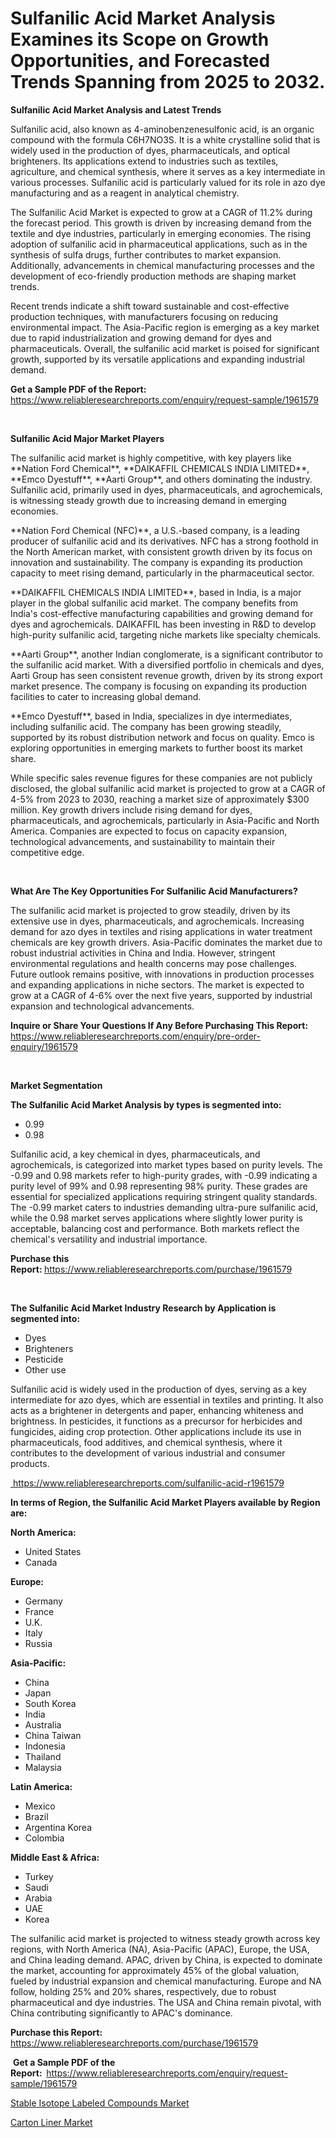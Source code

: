 <p><h1>Sulfanilic Acid Market Analysis Examines its Scope on Growth Opportunities, and Forecasted Trends Spanning from 2025 to 2032.</h1></p><p><strong>Sulfanilic Acid Market Analysis and Latest Trends</strong></p>
<p><p>Sulfanilic acid, also known as 4-aminobenzenesulfonic acid, is an organic compound with the formula C6H7NO3S. It is a white crystalline solid that is widely used in the production of dyes, pharmaceuticals, and optical brighteners. Its applications extend to industries such as textiles, agriculture, and chemical synthesis, where it serves as a key intermediate in various processes. Sulfanilic acid is particularly valued for its role in azo dye manufacturing and as a reagent in analytical chemistry.</p><p>The Sulfanilic Acid Market is expected to grow at a CAGR of 11.2% during the forecast period. This growth is driven by increasing demand from the textile and dye industries, particularly in emerging economies. The rising adoption of sulfanilic acid in pharmaceutical applications, such as in the synthesis of sulfa drugs, further contributes to market expansion. Additionally, advancements in chemical manufacturing processes and the development of eco-friendly production methods are shaping market trends.</p><p>Recent trends indicate a shift toward sustainable and cost-effective production techniques, with manufacturers focusing on reducing environmental impact. The Asia-Pacific region is emerging as a key market due to rapid industrialization and growing demand for dyes and pharmaceuticals. Overall, the sulfanilic acid market is poised for significant growth, supported by its versatile applications and expanding industrial demand.</p></p>
<p><strong>Get a Sample PDF of the Report:&nbsp;</strong> <a href="https://www.reliableresearchreports.com/enquiry/request-sample/1961579?utm_campaign=2177&utm_medium=2&utm_source=Github&utm_content=ia&utm_term=26012025&utm_id=sulfanilic-acid">https://www.reliableresearchreports.com/enquiry/request-sample/1961579</a></p>
<p>&nbsp;</p>
<p><strong>Sulfanilic Acid Major Market Players</strong></p>
<p><p>The sulfanilic acid market is highly competitive, with key players like **Nation Ford Chemical**, **DAIKAFFIL CHEMICALS INDIA LIMITED**, **Emco Dyestuff**, **Aarti Group**, and others dominating the industry. Sulfanilic acid, primarily used in dyes, pharmaceuticals, and agrochemicals, is witnessing steady growth due to increasing demand in emerging economies.</p><p>**Nation Ford Chemical (NFC)**, a U.S.-based company, is a leading producer of sulfanilic acid and its derivatives. NFC has a strong foothold in the North American market, with consistent growth driven by its focus on innovation and sustainability. The company is expanding its production capacity to meet rising demand, particularly in the pharmaceutical sector.</p><p>**DAIKAFFIL CHEMICALS INDIA LIMITED**, based in India, is a major player in the global sulfanilic acid market. The company benefits from India's cost-effective manufacturing capabilities and growing demand for dyes and agrochemicals. DAIKAFFIL has been investing in R&D to develop high-purity sulfanilic acid, targeting niche markets like specialty chemicals.</p><p>**Aarti Group**, another Indian conglomerate, is a significant contributor to the sulfanilic acid market. With a diversified portfolio in chemicals and dyes, Aarti Group has seen consistent revenue growth, driven by its strong export market presence. The company is focusing on expanding its production facilities to cater to increasing global demand.</p><p>**Emco Dyestuff**, based in India, specializes in dye intermediates, including sulfanilic acid. The company has been growing steadily, supported by its robust distribution network and focus on quality. Emco is exploring opportunities in emerging markets to further boost its market share.</p><p>While specific sales revenue figures for these companies are not publicly disclosed, the global sulfanilic acid market is projected to grow at a CAGR of 4-5% from 2023 to 2030, reaching a market size of approximately $300 million. Key growth drivers include rising demand for dyes, pharmaceuticals, and agrochemicals, particularly in Asia-Pacific and North America. Companies are expected to focus on capacity expansion, technological advancements, and sustainability to maintain their competitive edge.</p></p>
<p>&nbsp;</p>
<p><strong>What Are The Key Opportunities For Sulfanilic Acid Manufacturers?</strong></p>
<p><p>The sulfanilic acid market is projected to grow steadily, driven by its extensive use in dyes, pharmaceuticals, and agrochemicals. Increasing demand for azo dyes in textiles and rising applications in water treatment chemicals are key growth drivers. Asia-Pacific dominates the market due to robust industrial activities in China and India. However, stringent environmental regulations and health concerns may pose challenges. Future outlook remains positive, with innovations in production processes and expanding applications in niche sectors. The market is expected to grow at a CAGR of 4-6% over the next five years, supported by industrial expansion and technological advancements.</p></p>
<p><strong>Inquire or Share Your Questions If Any Before Purchasing This Report:</strong> <a href="https://www.reliableresearchreports.com/enquiry/pre-order-enquiry/1961579?utm_campaign=2177&utm_medium=2&utm_source=Github&utm_content=ia&utm_term=26012025&utm_id=sulfanilic-acid">https://www.reliableresearchreports.com/enquiry/pre-order-enquiry/1961579</a></p>
<p>&nbsp;</p>
<p><strong>Market Segmentation</strong></p>
<p><strong>The Sulfanilic Acid Market Analysis by types is segmented into:</strong></p>
<p><ul><li>0.99</li><li>0.98</li></ul></p>
<p><p>Sulfanilic acid, a key chemical in dyes, pharmaceuticals, and agrochemicals, is categorized into market types based on purity levels. The -0.99 and 0.98 markets refer to high-purity grades, with -0.99 indicating a purity level of 99% and 0.98 representing 98% purity. These grades are essential for specialized applications requiring stringent quality standards. The -0.99 market caters to industries demanding ultra-pure sulfanilic acid, while the 0.98 market serves applications where slightly lower purity is acceptable, balancing cost and performance. Both markets reflect the chemical's versatility and industrial importance.</p></p>
<p><strong>Purchase this Report:&nbsp;</strong><a href="https://www.reliableresearchreports.com/purchase/1961579?utm_campaign=2177&utm_medium=2&utm_source=Github&utm_content=ia&utm_term=26012025&utm_id=sulfanilic-acid">https://www.reliableresearchreports.com/purchase/1961579</a></p>
<p>&nbsp;</p>
<p><strong>The Sulfanilic Acid Market Industry Research by Application is segmented into:</strong></p>
<p><ul><li>Dyes</li><li>Brighteners</li><li>Pesticide</li><li>Other use</li></ul></p>
<p><p>Sulfanilic acid is widely used in the production of dyes, serving as a key intermediate for azo dyes, which are essential in textiles and printing. It also acts as a brightener in detergents and paper, enhancing whiteness and brightness. In pesticides, it functions as a precursor for herbicides and fungicides, aiding crop protection. Other applications include its use in pharmaceuticals, food additives, and chemical synthesis, where it contributes to the development of various industrial and consumer products.</p></p>
<p><a href="https://www.reliableresearchreports.com/sulfanilic-acid-r1961579?utm_campaign=2177&utm_medium=2&utm_source=Github&utm_content=ia&utm_term=26012025&utm_id=sulfanilic-acid">&nbsp;https://www.reliableresearchreports.com/sulfanilic-acid-r1961579</a></p>
<p><strong>In terms of Region, the Sulfanilic Acid Market Players available by Region are:</strong></p>
<p>
    <p> <strong> North America: </strong>
        <ul>
            <li>United States</li>
            <li>Canada</li>
        </ul>
        </p> 
    <p> <strong> Europe: </strong>
        <ul>
            <li>Germany</li>
            <li>France</li>
            <li>U.K.</li>
            <li>Italy</li>
            <li>Russia</li>
        </ul>
        </p> 
    <p> <strong> Asia-Pacific: </strong>
        <ul>
            <li>China</li>
            <li>Japan</li>
            <li>South Korea</li>
            <li>India</li>
            <li>Australia</li>
            <li>China Taiwan</li>
            <li>Indonesia</li>
            <li>Thailand</li>
            <li>Malaysia</li>
        </ul>
        </p> 
    <p> <strong> Latin America: </strong>
        <ul>
            <li>Mexico</li>
            <li>Brazil</li>
            <li>Argentina Korea</li>
            <li>Colombia</li>
        </ul>
        </p> 
    <p> <strong> Middle East & Africa: </strong>
        <ul>
            <li>Turkey</li>
            <li>Saudi</li>
            <li>Arabia</li>
            <li>UAE</li>
            <li>Korea</li>
        </ul>
    </p>
    </p>
<p><p>The sulfanilic acid market is projected to witness steady growth across key regions, with North America (NA), Asia-Pacific (APAC), Europe, the USA, and China leading demand. APAC, driven by China, is expected to dominate the market, accounting for approximately 45% of the global valuation, fueled by industrial expansion and chemical manufacturing. Europe and NA follow, holding 25% and 20% shares, respectively, due to robust pharmaceutical and dye industries. The USA and China remain pivotal, with China contributing significantly to APAC's dominance.</p></p>
<p><strong>Purchase this Report: </strong><a href="https://www.reliableresearchreports.com/purchase/1961579?utm_campaign=2177&utm_medium=2&utm_source=Github&utm_content=ia&utm_term=26012025&utm_id=sulfanilic-acid">https://www.reliableresearchreports.com/purchase/1961579</a></p>
<p>&nbsp;<strong>Get a Sample PDF of the Report:&nbsp;&nbsp;</strong><a href="https://www.reliableresearchreports.com/enquiry/request-sample/1961579?utm_campaign=2177&utm_medium=2&utm_source=Github&utm_content=ia&utm_term=26012025&utm_id=sulfanilic-acid">https://www.reliableresearchreports.com/enquiry/request-sample/1961579</a></p>
<p><strong></strong></p>
<p><p><a href="https://www.linkedin.com/pulse/in-depth-stable-isotope-labeled-compounds-market-analysis-projected-hev5f?utm_campaign=2177&utm_medium=2&utm_source=Github&utm_content=ia&utm_term=26012025&utm_id=sulfanilic-acid">Stable Isotope Labeled Compounds Market</a></p><p><a href="https://www.linkedin.com/pulse/market-insights-global-carton-liner-forecast-innovation-trends-fraqf?utm_campaign=2177&utm_medium=2&utm_source=Github&utm_content=ia&utm_term=26012025&utm_id=sulfanilic-acid">Carton Liner Market</a></p></p>